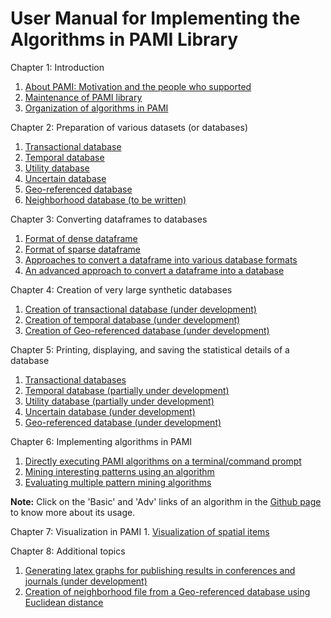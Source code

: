 # User Manual for Implementing the Algorithms in PAMI Library

 
Chapter 1: Introduction

   1. [About PAMI: Motivation and the people who supported](./aboutPAMI.html)
   2. [Maintenance of PAMI library](./installation.html)
   3. [Organization of algorithms in PAMI](./organization.html)

Chapter 2: Preparation of various datasets (or databases)
   1. [Transactional database](./transactionalDatabase.html)
   2. [Temporal database](./temporalDatabase.html)
   3. [Utility database](./utilityDatabase.html)
   4. [Uncertain database](./uncertainDatabases.md)
   5. [Geo-referenced database](./spatialDatabase.html)
   6. [Neighborhood database (to be written)](./neighborhoodDatabase.html)

Chapter 3: Converting dataframes to databases

   1. [Format of dense dataframe](./denseDataFrame.html) 
   2. [Format of sparse dataframe](./sparseDataFrame.html)
   3. [Approaches to convert a dataframe into various database formats](./denseDF2DB.html)
   4. [An advanced approach to convert a dataframe into a database](./DF2DBPlus.html)

Chapter 4: Creation of very large synthetic databases
  
   1. [Creation of transactional database (under development)](./createTransactionalDatabase.html)
   2. [Creation of temporal database (under development)](./createTemporalDatabase.html)
   3. [Creation of Geo-referenced database (under development)](./createSpatiotemporalDatabase.html) 

Chapter 5: Printing, displaying, and saving the statistical details of a database
 
   1. [Transactional databases](./transactionalDatabaseStats.html)      
   2. [Temporal database (partially under development)](./temporalDatabaseStats.html)
   3. [Utility database (partially under development)](./utilityDatabaseStats.html)   
   4. [Uncertain database (under development)](./uncertainDatabaseStats.html)
   5. [Geo-referenced database (under development)](./geoReferencedDatabase.html)

Chapter 6: Implementing algorithms in PAMI

   1. [Directly executing PAMI algorithms on a terminal/command prompt](./terminalExecute.html)
   2. [Mining interesting patterns using an algorithm](./utilization.html)
   3. [Evaluating multiple pattern mining algorithms](./evaluateMultipleAlgorithms.html)

   __Note:__ Click on the 'Basic' and 'Adv' links of an algorithm in the [Github page](https://github.com/udayRage/PAMI) to know more about its usage.

Chapter 7: Visualization in PAMI
    1. [Visualization of spatial items](visualizeSpatialItems.html)

Chapter 8: Additional topics

   1. [Generating latex graphs for publishing results in conferences and journals (under development)](./generateLatexGraphs.html)
   2. [Creation of neighborhood file from a Geo-referenced database using Euclidean distance](./neighborFileFromspatialDataframe.html)
   